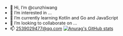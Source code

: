 - 👋 Hi, I’m @cunzhiwang
- 👀 I’m interested in ...
- 🌱 I’m currently learning Kotlin and Go and JavaScript
- 💞️ I’m looking to collaborate on ...
- 📫 2539029477@qq.com
[![Anurag's GitHub stats](https://github-readme-stats.vercel.app/api?username=cunzhiwang)](https://github.com/anuraghazra/github-readme-stats)
<!---
cunzhiwang/cunzhiwang is a ✨ special ✨ repository because its `README.md` (this file) appears on your GitHub profile.
You can click the Preview link to take a look at your changes.
--->
